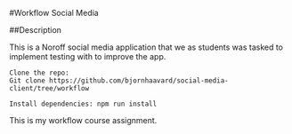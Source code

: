 #Workflow Social Media

##Description

This is a Noroff social media application that we as students was tasked to implement testing with to improve the app.


```
Clone the repo:
Git clone https://github.com/bjornhaavard/social-media-client/tree/workflow

Install dependencies: npm run install
```



This is my workflow course assignment. 

